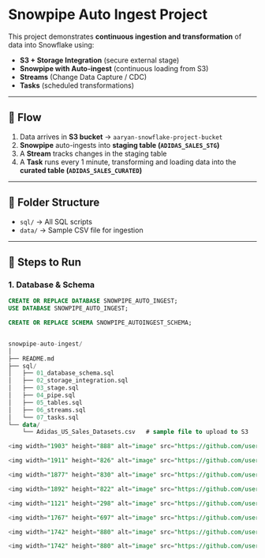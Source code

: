 # Snowpipe Auto Ingest Project

This project demonstrates **continuous ingestion and transformation** of data into Snowflake using:

- **S3 + Storage Integration** (secure external stage)
- **Snowpipe with Auto-ingest** (continuous loading from S3)
- **Streams** (Change Data Capture / CDC)
- **Tasks** (scheduled transformations)

---

## 📌 Flow
1. Data arrives in **S3 bucket** → `aaryan-snowflake-project-bucket`
2. **Snowpipe** auto-ingests into **staging table (`ADIDAS_SALES_STG`)**
3. A **Stream** tracks changes in the staging table
4. A **Task** runs every 1 minute, transforming and loading data into the **curated table (`ADIDAS_SALES_CURATED`)**

---

## 📂 Folder Structure
- `sql/` → All SQL scripts
- `data/` → Sample CSV file for ingestion

---

## 🚀 Steps to Run

### 1. Database & Schema
```sql
CREATE OR REPLACE DATABASE SNOWPIPE_AUTO_INGEST;
USE DATABASE SNOWPIPE_AUTO_INGEST;

CREATE OR REPLACE SCHEMA SNOWPIPE_AUTOINGEST_SCHEMA;


snowpipe-auto-ingest/
│
├── README.md
├── sql/
│   ├── 01_database_schema.sql
│   ├── 02_storage_integration.sql
│   ├── 03_stage.sql
│   ├── 04_pipe.sql
│   ├── 05_tables.sql
│   ├── 06_streams.sql
│   └── 07_tasks.sql
└── data/
    └── Adidas_US_Sales_Datasets.csv   # sample file to upload to S3

<img width="1903" height="888" alt="image" src="https://github.com/user-attachments/assets/64628c4a-edfe-438a-bae5-a42cbe700da7" />

<img width="1911" height="826" alt="image" src="https://github.com/user-attachments/assets/9936e155-f554-45e0-bc1d-1cde61c51c04" />

<img width="1877" height="830" alt="image" src="https://github.com/user-attachments/assets/dff72e8a-c77d-428d-a3cc-7f6bd88321ee" />

<img width="1892" height="822" alt="image" src="https://github.com/user-attachments/assets/30a4a708-c6c5-478f-91b0-5450f95e6ff9" />

<img width="1121" height="298" alt="image" src="https://github.com/user-attachments/assets/9722abc6-709b-426a-b270-bde20498ff0b" />

<img width="1767" height="697" alt="image" src="https://github.com/user-attachments/assets/7c153c9b-94dd-4e98-b7b6-3905b835a912" />

<img width="1742" height="880" alt="image" src="https://github.com/user-attachments/assets/3ca4e947-e3cd-4217-a683-f36c3d5354fa" />

<img width="1742" height="880" alt="image" src="https://github.com/user-attachments/assets/8b7cf474-cb0d-4aa3-b90e-6970d18f6c8b" />

